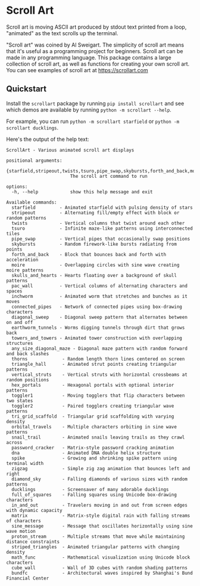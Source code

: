 # Scroll Art

Scroll art is moving ASCII art produced by stdout text printed from a loop, "animated" as the text scrolls up the terminal.

"Scroll art" was coined by Al Sweigart. The simplicity of scroll art means that it's useful as a programming project for beginners. Scroll art can be made in any programming language. This package contains a large collection of scroll art, as well as functions for creating your own scroll art. You can see examples of scroll art at https://scrollart.com

## Quickstart

Install the `scrollart` package by running `pip install scrollart` and see which demos are available by running `python -m scrollart --help`.

For example, you can run `python -m scrollart starfield` or `python -m scrollart ducklings`.

Here's the output of the help text:

```
ScrollArt - Various animated scroll art displays

positional arguments:
  {starfield,stripeout,twists,tsuro,pipe_swap,skybursts,forth_and_back,moire,skulls_and_hearts,pac_wall,inchworm,connected_pipes,diagonal_sweep,earthworm_tunnels,towers_and_towers,any_size_diagonal_maze,thorns,triangle_hall,vertical_struts,hex_portals,toggler1,toggler2,tri_grid_scaffold,orbital_travels,snail_trail,password_cracker,dna,spike,zigzag,diamond_sky,ducklings,full_of_squares,in_and_out,matrix,sine_message,proton_stream,striped_triangles,math_func,cube_wall,bundfc}
                        The scroll art command to run

options:
  -h, --help            show this help message and exit

Available commands:
  starfield         - Animated starfield with pulsing density of stars
  stripeout         - Alternating fill/empty effect with block or random patterns  
  twists            - Vertical columns that twist around each other
  tsuro             - Infinite maze-like patterns using interconnected tiles
  pipe_swap         - Vertical pipes that occasionally swap positions
  skybursts         - Random firework-like bursts radiating from points
  forth_and_back    - Block that bounces back and forth with acceleration
  moire             - Overlapping circles with sine wave creating moire patterns
  skulls_and_hearts - Hearts floating over a background of skull patterns
  pac_wall          - Vertical columns of alternating characters and spaces
  inchworm          - Animated worm that stretches and bunches as it moves
  connected_pipes   - Network of connected pipes using box-drawing characters
  diagonal_sweep    - Diagonal sweep pattern that alternates between on and off
  earthworm_tunnels - Worms digging tunnels through dirt that grows back
  towers_and_towers - Animated tower construction with overlapping structures
  any_size_diagonal_maze - Diagonal maze pattern with random forward and back slashes
  thorns             - Random length thorn lines centered on screen
  triangle_hall      - Animated strut points creating triangular patterns
  vertical_struts    - Vertical struts with horizontal crossbeams at random positions
  hex_portals        - Hexagonal portals with optional interior patterns
  toggler1           - Moving togglers that flip characters between two states
  toggler2           - Paired togglers creating triangular wave patterns
  tri_grid_scaffold  - Triangular grid scaffolding with varying density
  orbital_travels    - Multiple characters orbiting in sine wave patterns
  snail_trail        - Animated snails leaving trails as they crawl across
  password_cracker   - Matrix-style password cracking animation
  dna                - Animated DNA double helix structure
  spike              - Growing and shrinking spike pattern using terminal width
  zigzag             - Simple zig zag animation that bounces left and right
  diamond_sky        - Falling diamonds of various sizes with random patterns
  ducklings          - Screensaver of many adorable ducklings
  full_of_squares    - Falling squares using Unicode box-drawing characters
  in_and_out         - Travelers moving in and out from screen edges with dynamic capacity
  matrix             - Matrix-style digital rain with falling streams of characters
  sine_message       - Message that oscillates horizontally using sine wave motion
  proton_stream      - Multiple streams that move while maintaining distance constraints
  striped_triangles  - Animated triangular patterns with changing density
  math_func          - Mathematical visualization using Unicode block characters
  cube_wall          - Wall of 3D cubes with random shading patterns
  bundfc             - Architectural waves inspired by Shanghai's Bund Financial Center
  ```